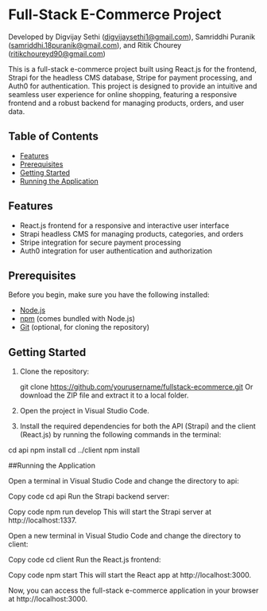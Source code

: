 # Full-Stack E-Commerce Project

Developed by Digvijay Sethi (digvijaysethi1@gmail.com), Samriddhi Puranik (samriddhi.18puranik@gmail.com), and Ritik Chourey (ritikchoureyd90@gmail.com)

This is a full-stack e-commerce project built using React.js for the frontend, Strapi for the headless CMS database, Stripe for payment processing, and Auth0 for authentication. This project is designed to provide an intuitive and seamless user experience for online shopping, featuring a responsive frontend and a robust backend for managing products, orders, and user data.

## Table of Contents

- [Features](#features)
- [Prerequisites](#prerequisites)
- [Getting Started](#getting-started)
- [Running the Application](#running-the-application)

## Features

- React.js frontend for a responsive and interactive user interface
- Strapi headless CMS for managing products, categories, and orders
- Stripe integration for secure payment processing
- Auth0 integration for user authentication and authorization

## Prerequisites

Before you begin, make sure you have the following installed:

- [Node.js](https://nodejs.org/en/download/)
- [npm](https://www.npmjs.com/get-npm) (comes bundled with Node.js)
- [Git](https://git-scm.com/downloads) (optional, for cloning the repository)

## Getting Started

1. Clone the repository:

   git clone https://github.com/yourusername/fullstack-ecommerce.git
   Or download the ZIP file and extract it to a local folder.

 2. Open the project in Visual Studio Code.

 3. Install the required dependencies for both the API (Strapi) and the client (React.js) by running the following commands in the terminal:

  cd api
  npm install
    cd ../client
npm install

 ##Running the Application

Open a terminal in Visual Studio Code and change the directory to api:

Copy code
cd api
Run the Strapi backend server:

Copy code
npm run develop
This will start the Strapi server at http://localhost:1337.

Open a new terminal in Visual Studio Code and change the directory to client:

Copy code
cd client
Run the React.js frontend:

Copy code
npm start
This will start the React app at http://localhost:3000.

Now, you can access the full-stack e-commerce application in your browser at http://localhost:3000.
